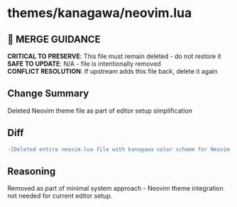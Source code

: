 # themes/kanagawa/neovim.lua

## 🚨 MERGE GUIDANCE
**CRITICAL TO PRESERVE**: This file must remain deleted - do not restore it  
**SAFE TO UPDATE**: N/A - file is intentionally removed  
**CONFLICT RESOLUTION**: If upstream adds this file back, delete it again

## Change Summary
Deleted Neovim theme file as part of editor setup simplification

## Diff
```diff
-[Deleted entire neovim.lua file with kanagawa color scheme for Neovim editor]
```

## Reasoning
Removed as part of minimal system approach - Neovim theme integration not needed for current editor setup.
